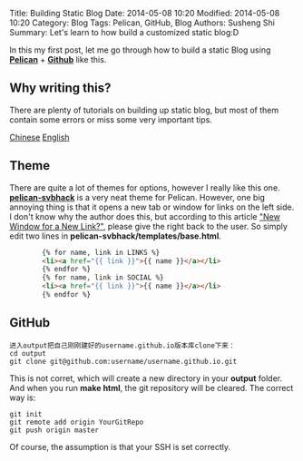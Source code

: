 Title: Building Static Blog
Date: 2014-05-08 10:20
Modified: 2014-05-08 10:20
Category: Blog
Tags: Pelican, GitHub, Blog
Authors: Susheng Shi
Summary: Let's learn to how build a customized static blog:D

In this my first post, let me go through how to build a static Blog using [**Pelican**](https://github.com/getpelican/pelican) + [**Github**](https://github.com/) like this.

Why writing this?
-----------------
There are plenty of tutorials on building up static blog, but most of them contain some errors or miss some very important tips.

[Chinese](http://www.lizherui.com/pages/2013/08/17/build_blog.html)
[English](http://blog.xlarrakoetxea.org/posts/2012/10/creating-a-blog-with-pelican/)

Theme
-----------------
There are quite a lot of themes for options, however I really like this one. [**pelican-svbhack**](https://github.com/giulivo/pelican-svbhack) is a very neat theme for Pelican. However, one big annoying thing is that it opens a new tab or window for links on the left side. I don't know why the author does this, but according to this article ["New Window for a New Link?"](http://www.problogdesign.com/blog-usability/new-window-for-a-new-link/), please give the right back to the user. So simply edit two lines in **pelican-svbhack/templates/base.html**.

```html
        {% for name, link in LINKS %}
        <li><a href="{{ link }}">{{ name }}</a></li>
        {% endfor %}
        {% for name, link in SOCIAL %}
        <li><a href="{{ link }}">{{ name }}</a></li>
        {% endfor %}
```

GitHub
-----------------
```
进入output把自己刚刚建好的username.github.io版本库clone下来：
cd output
git clone git@github.com:username/username.github.io.git
```
This is not corret, which will create a new directory in your __output__ folder. And when you run **make html**, the git repository will be cleared. The correct way is:
```
git init
git remote add origin YourGitRepo
git push origin master
```
Of course, the assumption is that your SSH is set correctly.
